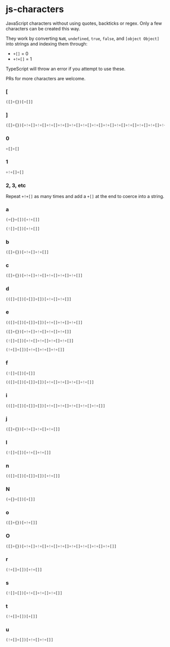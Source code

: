 # js-characters
JavaScript characters without using quotes, backticks or regex. Only a few characters can be created this way.

They work by converting `NaN`, `undefined`, `true`, `false`, and `[object Object]` into strings and indexing them through:
- `+[]` = 0
- `+!+[]` = 1

TypeScript will throw an error if you attempt to use these.

PRs for more characters are welcome.

### [
```ts
([]+{})[+[]]
```

### ]
```ts
([]+{})[+!+[]+!+[]+!+[]+!+[]+!+[]+!+[]+!+[]+!+[]+!+[]+!+[]+!+[]+!+[]+!+[]+!+[]]
```

### 0
```ts
+[]+[]
```

### 1
```ts
+!+[]+[]
```

### 2, 3, etc
Repeat `+!+[]` as many times and add a `+[]` at the end to coerce into a string.

### a
```ts
(+{}+[])[+!+[]]
```
```ts
(![]+[])[+!+[]]
```

### b
```ts
([]+{})[+!+[]+!+[]]
```

### c
```ts
([]+{})[+!+[]+!+[]+!+[]+!+[]+!+[]]
```

### d
```ts
(([]+[])[+[]]+[])[+!+[]+!+[]]
```

### e
```ts
(([]+[])[+[]]+[])[+!+[]+!+[]+!+[]]
```
```ts
([]+{})[+!+[]+!+[]+!+[]+!+[]]
```
```ts
(![]+[])[+!+[]+!+[]+!+[]+!+[]]
```
```ts
(!+[]+[])[+!+[]+!+[]+!+[]]
```

### f
```ts
(![]+[])[+[]]
```
```ts
(([]+[])[+[]]+[])[+!+[]+!+[]+!+[]+!+[]]
```

### i
```ts
(([]+[])[+[]]+[])[+!+[]+!+[]+!+[]+!+[]+!+[]]
```

### j
```ts
([]+{})[+!+[]+!+[]+!+[]]
```

### l
```ts
(![]+[])[+!+[]+!+[]]
```

### n
```ts
(([]+[])[+[]]+[])[+!+[]]
```

### N
```ts
(+{}+[])[+[]]
```

### o
```ts
([]+{})[+!+[]]
```

### O
```ts
([]+{})[+!+[]+!+[]+!+[]+!+[]+!+[]+!+[]+!+[]+!+[]]
```

### r
```ts
(!+[]+[])[+!+[]]
```

### s
```ts
(![]+[])[+!+[]+!+[]+!+[]]
```

### t
```ts
(!+[]+[])[+[]]
```

### u
```ts
(!+[]+[])[+!+[]+!+[]]
```